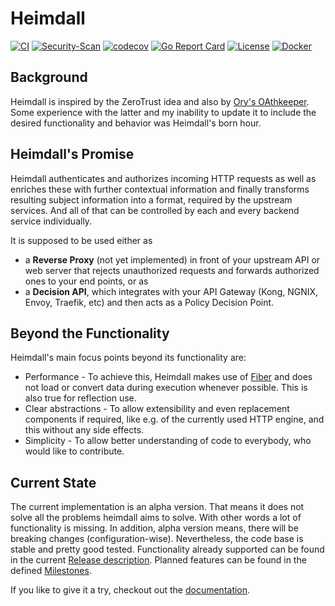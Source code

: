 # Heimdall
[![CI](https://github.com/dadrus/heimdall/actions/workflows/ci.yaml/badge.svg?branch=main)](https://github.com/dadrus/heimdall/actions/workflows/ci.yml)
[![Security-Scan](https://github.com/dadrus/heimdall/actions/workflows/trivy.yaml/badge.svg)](https://github.com/dadrus/heimdall/actions/workflows/trivy.yml)
[![codecov](https://codecov.io/gh/dadrus/heimdall/branch/main/graph/badge.svg)](https://codecov.io/gh/dadrus/heimdall)
[![Go Report Card](https://goreportcard.com/badge/github.com/dadrus/heimdall)](https://goreportcard.com/report/github.com/dadrus/heimdall) 
[![License](https://img.shields.io/github/license/dadrus/heimdall)](https://github.com/dadrus/heimdall/blob/master/LICENSE)
[![Docker](https://img.shields.io/docker/v/dadrus/heimdall?color=lightblue&label=docker)](https://hub.docker.com/r/dadrus/heimdall)

## Background

Heimdall is inspired by the ZeroTrust idea and also by [Ory's OAthkeeper](https://www.ory.sh/docs/oathkeeper). Some experience with the latter and my inability to update it to include the desired functionality and behavior was Heimdall's born hour. 

## Heimdall's Promise

Heimdall authenticates and authorizes incoming HTTP requests as well as enriches these with further contextual information and finally transforms resulting subject information into a format, required by the upstream services. And all of that can be controlled by each and every backend service individually.

It is supposed to be used either as 
* a **Reverse Proxy** (not yet implemented) in front of your upstream API or web server that rejects unauthorized requests and forwards authorized ones to your end points, or as 
* a **Decision API**, which integrates with your API Gateway (Kong, NGNIX, Envoy, Traefik, etc) and then acts as a Policy Decision Point.

## Beyond the Functionality

Heimdall's main focus points beyond its functionality are:
* Performance - To achieve this, Heimdall makes use of [Fiber](https://gofiber.io/) and does not load or convert data during execution whenever possible. This is also true for reflection use.
* Clear abstractions - To allow extensibility and even replacement components if required, like e.g. of the currently used HTTP engine, and this without any side effects.
* Simplicity - To allow better understanding of code to everybody, who would like to contribute.

## Current State

The current implementation is an alpha version. That means it does not solve all the problems heimdall aims to solve. With other words a lot of functionality is missing. In addition, alpha version means, there will be breaking changes (configuration-wise). Nevertheless, the code base is stable and pretty good tested. Functionality already supported can be found in the current [Release description](https://github.com/dadrus/heimdall/releases/latest). Planned features can be found in the defined [Milestones](https://github.com/dadrus/heimdall/milestones).

If you like to give it a try, checkout out the [documentation](https://dadrus.github.io/heimdall/docs/welcome/).
